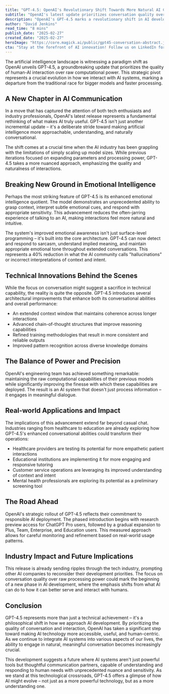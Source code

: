 ```yaml
---
title: "GPT-4.5: OpenAI's Revolutionary Shift Towards More Natural AI Conversation"
subtitle: "OpenAI's latest update prioritizes conversation quality over raw computing power"
description: "OpenAI's GPT-4.5 marks a revolutionary shift in AI development, prioritizing natural conversation and emotional intelligence over raw computing power. This groundbreaking update introduces enhanced capabilities for understanding context, emotional cues, and maintaining coherent dialogue, while reducing AI hallucinations by 40%. The development signals a new era in human-AI interaction, with implications spanning healthcare, education, and customer service sectors."
author: "David Jenkins"
read_time: "8 mins"
publish_date: "2025-02-27"
created_date: "2025-02-27"
heroImage: "https://core.magick.ai/public/gpt45-conversation-abstract.jpg"
cta: "Stay at the forefront of AI innovation! Follow us on LinkedIn for exclusive insights, breaking news, and in-depth analysis of groundbreaking developments like GPT-4.5. Join our community of tech enthusiasts and industry professionals shaping the future of artificial intelligence."
---
```


The artificial intelligence landscape is witnessing a paradigm shift as OpenAI unveils GPT-4.5, a groundbreaking update that prioritizes the quality of human-AI interaction over raw computational power. This strategic pivot represents a crucial evolution in how we interact with AI systems, marking a departure from the traditional race for bigger models and faster processing.

## A New Chapter in AI Communication

In a move that has captured the attention of both tech enthusiasts and industry professionals, OpenAI's latest release represents a fundamental rethinking of what makes AI truly useful. GPT-4.5 isn't just another incremental update – it's a deliberate stride toward making artificial intelligence more approachable, understanding, and naturally conversational.

The shift comes at a crucial time when the AI industry has been grappling with the limitations of simply scaling up model sizes. While previous iterations focused on expanding parameters and processing power, GPT-4.5 takes a more nuanced approach, emphasizing the quality and naturalness of interactions.

## Breaking New Ground in Emotional Intelligence

Perhaps the most striking feature of GPT-4.5 is its enhanced emotional intelligence quotient. The model demonstrates an unprecedented ability to grasp context, interpret subtle emotional cues, and respond with appropriate sensitivity. This advancement reduces the often-jarring experience of talking to an AI, making interactions feel more natural and intuitive.

The system's improved emotional awareness isn't just surface-level programming – it's built into the core architecture. GPT-4.5 can now detect and respond to sarcasm, understand implied meaning, and maintain appropriate emotional tone throughout extended conversations. This represents a 40% reduction in what the AI community calls "hallucinations" or incorrect interpretations of context and intent.

## Technical Innovations Behind the Scenes

While the focus on conversation might suggest a sacrifice in technical capability, the reality is quite the opposite. GPT-4.5 introduces several architectural improvements that enhance both its conversational abilities and overall performance:

- An extended context window that maintains coherence across longer interactions
- Advanced chain-of-thought structures that improve reasoning capabilities
- Refined training methodologies that result in more consistent and reliable outputs
- Improved pattern recognition across diverse knowledge domains

## The Balance of Power and Precision

OpenAI's engineering team has achieved something remarkable: maintaining the raw computational capabilities of their previous models while significantly improving the finesse with which these capabilities are deployed. The result is an AI system that doesn't just process information – it engages in meaningful dialogue.

## Real-world Applications and Impact

The implications of this advancement extend far beyond casual chat. Industries ranging from healthcare to education are already exploring how GPT-4.5's enhanced conversational abilities could transform their operations:

- Healthcare providers are testing its potential for more empathetic patient interactions
- Educational institutions are implementing it for more engaging and responsive tutoring
- Customer service operations are leveraging its improved understanding of context and intent
- Mental health professionals are exploring its potential as a preliminary screening tool

## The Road Ahead

OpenAI's strategic rollout of GPT-4.5 reflects their commitment to responsible AI deployment. The phased introduction begins with research preview access for ChatGPT Pro users, followed by a gradual expansion to Plus, Team, Enterprise, and Education users. This measured approach allows for careful monitoring and refinement based on real-world usage patterns.

## Industry Impact and Future Implications

This release is already sending ripples through the tech industry, prompting other AI companies to reconsider their development priorities. The focus on conversation quality over raw processing power could mark the beginning of a new phase in AI development, where the emphasis shifts from what AI can do to how it can better serve and interact with humans.

## Conclusion

GPT-4.5 represents more than just a technical achievement – it's a philosophical shift in how we approach AI development. By prioritizing the quality of conversation and interaction, OpenAI has taken a significant step toward making AI technology more accessible, useful, and human-centric. As we continue to integrate AI systems into various aspects of our lives, the ability to engage in natural, meaningful conversation becomes increasingly crucial.

This development suggests a future where AI systems aren't just powerful tools but thoughtful communication partners, capable of understanding and responding to human needs with unprecedented nuance and sensitivity. As we stand at this technological crossroads, GPT-4.5 offers a glimpse of how AI might evolve – not just as a more powerful technology, but as a more understanding one.